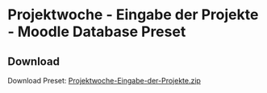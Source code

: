# Projektwoche - Eingabe der Projekte - Moodle Database Preset

## Download

Download Preset: [Projektwoche-Eingabe-der-Projekte.zip](https://github.com/margomius/moodle-datenbanken-vorlagen/raw/main/Projektwoche-Eingabe-der-Projekte/Projektwoche-Eingabe-der-Projekte.zip)

